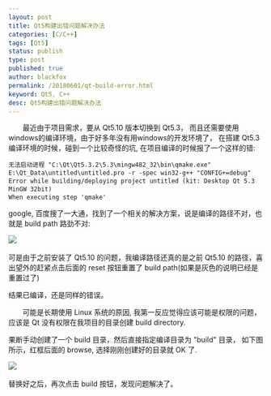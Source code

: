 ```yaml
---
layout: post
title: Qt5构建出错问题解决办法
categories: [C/C++]
tags: [Qt5]
status: publish
type: post
published: true
author: blackfox
permalink: /20180601/qt-build-error.html
keyword: Qt5, C++
desc: Qt5构建出错问题解决办法 
---
```


&emsp;&emsp;最近由于项目需求，要从 Qt5.10 版本切换到 Qt5.3， 而且还需要使用windows的编译环境，由于好多年没有用windows的开发环境了，
在搭建 Qt5.3 编译环境的时候，碰到一个比较奇怪的坑, 在项目编译的时候报了一个这样的错:

```
无法启动进程 "C:\Qt\Qt5.3.2\5.3\mingw482_32\bin\qmake.exe" E:\Qt_Data\untitled\untitled.pro -r -spec win32-g++ "CONFIG+=debug"
Error while building/deploying project untitled (kit: Desktop Qt 5.3 MinGW 32bit)
When executing step 'qmake'
```

google, 百度搜了一大通，找到了一个相关的解决方案，说是编译的路径不对，也就是 build path 路劲不对:

<img class="img-view" data-src="/images/2018/06/qt-build-config.png" src="/images/1px.png" />

可是由于之前安装了 Qt5.10 的问题，我编译路径还真的是之前 Qt5.10 的路径，喜出望外的赶紧点击后面的 reset 按钮重置了 build path(如果是灰色的说明已经是重置过了)

结果已编译，还是同样的错误。

&emsp;&emsp;可能是长期使用 Linux 系统的原因, 我第一反应觉得应该可能是权限的问题，应该是 Qt 没有权限在我项目的目录创建 build directory.

果断手动创建了一个 build 目录，然后直接指定编译目录为 "build" 目录， 如下图所示，红框后面的 browse, 选择刚刚创建好的目录就 OK 了.

<img class="img-view" data-src="/images/2018/06/qt-build-config02.png" src="/images/1px.png" />

替换好之后，再次点击 build 按钮，发现问题解决了。




